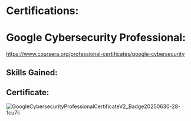 # Certifications:

# Google Cybersecurity Professional:
https://www.coursera.org/professional-certificates/google-cybersecurity

## Skills Gained:

## Certificate:
![GoogleCybersecurityProfessionalCertificateV2_Badge20250630-28-1cu7li](https://github.com/user-attachments/assets/3774bf13-dd96-4711-b04c-2c194a824988)
